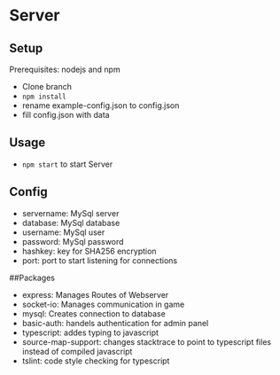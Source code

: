 # Server  

## Setup
Prerequisites: nodejs and npm

* Clone branch
* `npm install`
* rename example-config.json to config.json
* fill config.json with data

## Usage

* `npm start` to start Server

## Config

* servername: MySql server
* database: MySql database
* username: MySql user
* password: MySql password
* hashkey: key for SHA256 encryption
* port: port to start listening for connections

##Packages

* express: Manages Routes of Webserver
* socket-io: Manages communication in game
* mysql: Creates connection to database
* basic-auth: handels authentication for admin panel
* typescript: addes typing to javascript
* source-map-support: changes stacktrace to point to typescript files instead of compiled javascript
* tslint: code style checking for typescript